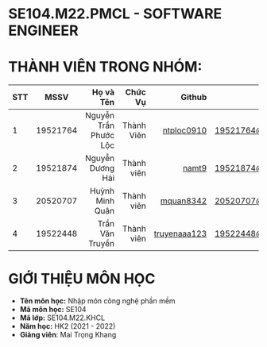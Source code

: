 # SE104.M22.PMCL - SOFTWARE ENGINEER

# THÀNH VIÊN TRONG NHÓM:
| STT    | MSSV          | Họ và Tên              |Chức Vụ     | Github                                                  | Email                   |
| ------ |:-------------:| ----------------------:|-----------:|--------------------------------------------------------:|-------------------------:
| 1      | 19521764      | Nguyễn Trần Phước Lộc  |Thành Viên  |[ntploc0910](https://github.com/ntploc0910)                        |19521764@gm.uit.edu.vn   |
| 2      | 19521874      | Nguyễn Dương Hải       |Thành viên  |[namt9](https://github.com/namt9)                |19521874@gm.uit.edu.vn   |
| 3      | 20520707      | Huỳnh Minh Quân        |Thành viên  |[mquan8342](https://github.com/mquan8342)                |20520707@gm.uit.edu.vn   |
| 4      | 19522448      | Trần Văn Truyền        |Thành viên  |[truyenaaa123](https://github.com/truyenaaa123)                |19522448@gm.uit.edu.vn   |

# GIỚI THIỆU MÔN HỌC
* **Tên môn học:** Nhập môn công nghệ phần mềm
* **Mã môn học:** SE104
* **Mã lớp:** SE104.M22.KHCL
* **Năm học:** HK2 (2021 - 2022)
* **Giảng viên**: Mai Trọng Khang
